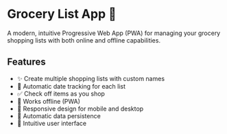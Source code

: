 # Grocery List App 🛒

A modern, intuitive Progressive Web App (PWA) for managing your grocery shopping lists with both online and offline capabilities.

## Features

- ✨ Create multiple shopping lists with custom names
- 📅 Automatic date tracking for each list
- ✅ Check off items as you shop
- 🔄 Works offline (PWA)
- 📱 Responsive design for mobile and desktop
- 💾 Automatic data persistence
- 🎯 Intuitive user interface